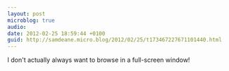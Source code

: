 ```yaml
---
layout: post
microblog: true
audio: 
date: 2012-02-25 18:59:44 +0100
guid: http://samdeane.micro.blog/2012/02/25/t173467227671101440.html
---
```

I don't actually always want to browse in a full-screen window!
